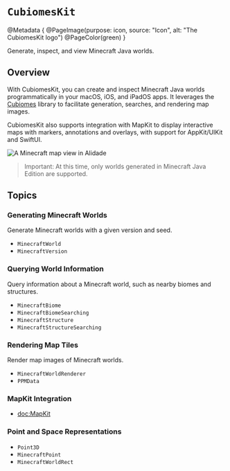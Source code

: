 # ``CubiomesKit``

@Metadata {
    @PageImage(purpose: icon, source: "Icon", alt: "The CubiomesKit logo")
    @PageColor(green)
}

Generate, inspect, and view Minecraft Java worlds.

## Overview

With CubiomesKit, you can create and inspect Minecraft Java worlds
programmatically in your macOS, iOS, and iPadOS apps. It leverages the
[Cubiomes](https://github.com/Cubitect/cubiomes) library to facilitate
generation, searches, and rendering map images.

CubiomesKit also supports integration with MapKit to display interactive
maps with markers, annotations and overlays, with support for AppKit/UIKit
and SwiftUI.

![A Minecraft map view in Alidade](Alidade)

> Important: At this time, only worlds generated in Minecraft Java Edition
> are supported.

## Topics

### Generating Minecraft Worlds

Generate Minecraft worlds with a given version and seed.

- ``MinecraftWorld``
- ``MinecraftVersion``

### Querying World Information

Query information about a Minecraft world, such as nearby biomes and
structures.

- ``MinecraftBiome``
- ``MinecraftBiomeSearching``
- ``MinecraftStructure``
- ``MinecraftStructureSearching``

### Rendering Map Tiles

Render map images of Minecraft worlds.

- ``MinecraftWorldRenderer``
- ``PPMData``

### MapKit Integration

- <doc:MapKit> 

### Point and Space Representations

- ``Point3D``
- ``MinecraftPoint``
- ``MinecraftWorldRect``
